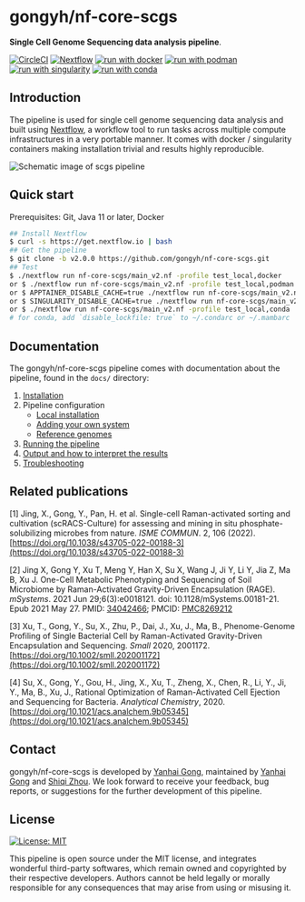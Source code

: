 # gongyh/nf-core-scgs

**Single Cell Genome Sequencing data analysis pipeline**.

[![CircleCI](https://dl.circleci.com/status-badge/img/gh/gongyh/nf-core-scgs/tree/master.svg?style=svg)](https://dl.circleci.com/status-badge/redirect/gh/gongyh/nf-core-scgs/tree/master)
[![Nextflow](https://img.shields.io/badge/nextflow%20DSL2-%E2%89%A522.04.0-23aa62.svg)](https://www.nextflow.io/)
[![run with docker](https://img.shields.io/badge/run%20with-docker-0db7ed?labelColor=000000&logo=docker)](https://www.docker.com/)
[![run with podman](https://img.shields.io/badge/run%20with-podman-0dffed?labelColor=000000)](https://podman.io/)
[![run with singularity](https://img.shields.io/badge/run%20with-singularity-1d355c.svg?labelColor=000000)](https://sylabs.io/docs/)
[![run with conda](https://img.shields.io/badge/run%20with-conda-ffb7ed?labelColor=000000&logo=anaconda)](https://mamba.readthedocs.io/en/latest/user_guide/micromamba.html)

## Introduction

The pipeline is used for single cell genome sequencing data analysis and built using [Nextflow](https://www.nextflow.io), a workflow tool to run tasks across multiple compute infrastructures in a very portable manner. It comes with docker / singularity containers making installation trivial and results highly reproducible.

![Schematic image of scgs pipeline](scgs_pipeline.png)

## Quick start

Prerequisites: Git, Java 11 or later, Docker

```bash
## Install Nextflow
$ curl -s https://get.nextflow.io | bash
## Get the pipeline
$ git clone -b v2.0.0 https://github.com/gongyh/nf-core-scgs.git
## Test
$ ./nextflow run nf-core-scgs/main_v2.nf -profile test_local,docker
or $ ./nextflow run nf-core-scgs/main_v2.nf -profile test_local,podman
or $ APPTAINER_DISABLE_CACHE=true ./nextflow run nf-core-scgs/main_v2.nf -profile test_local,apptainer
or $ SINGULARITY_DISABLE_CACHE=true ./nextflow run nf-core-scgs/main_v2.nf -profile test_local,singularity
or $ ./nextflow run nf-core-scgs/main_v2.nf -profile test_local,conda
# for conda, add `disable_lockfile: true` to ~/.condarc or ~/.mambarc
```

## Documentation

The gongyh/nf-core-scgs pipeline comes with documentation about the pipeline, found in the `docs/` directory:

1. [Installation](docs/installation.md)
2. Pipeline configuration
   - [Local installation](docs/configuration/local.md)
   - [Adding your own system](docs/configuration/adding_your_own.md)
   - [Reference genomes](docs/configuration/reference_genomes.md)
3. [Running the pipeline](docs/usage.md)
4. [Output and how to interpret the results](docs/output.md)
5. [Troubleshooting](docs/troubleshooting.md)

## Related publications

[1] Jing, X., Gong, Y., Pan, H. et al. Single-cell Raman-activated sorting and cultivation (scRACS-Culture) for assessing and mining in situ phosphate-solubilizing microbes from nature. _ISME COMMUN_. 2, 106 (2022). [https://doi.org/10.1038/s43705-022-00188-3](https://doi.org/10.1038/s43705-022-00188-3)

[2] Jing X, Gong Y, Xu T, Meng Y, Han X, Su X, Wang J, Ji Y, Li Y, Jia Z, Ma B, Xu J. One-Cell Metabolic Phenotyping and Sequencing of Soil Microbiome by Raman-Activated Gravity-Driven Encapsulation (RAGE). _mSystems_. 2021 Jun 29;6(3):e0018121. doi: 10.1128/mSystems.00181-21. Epub 2021 May 27. PMID: [34042466](https://pubmed.ncbi.nlm.nih.gov/34042466/); PMCID: [PMC8269212](http://www.ncbi.nlm.nih.gov/pmc/articles/pmc8269212/)

[3] Xu, T., Gong, Y., Su, X., Zhu, P., Dai, J., Xu, J., Ma, B., Phenome-Genome Profiling of Single Bacterial Cell by Raman-Activated Gravity-Driven Encapsulation and Sequencing. _Small_ 2020, 2001172. [https://doi.org/10.1002/smll.202001172](https://doi.org/10.1002/smll.202001172)

[4] Su, X., Gong, Y., Gou, H., Jing, X., Xu, T., Zheng, X., Chen, R., Li, Y., Ji, Y., Ma, B., Xu, J., Rational Optimization of Raman-Activated Cell Ejection and Sequencing for Bacteria. _Analytical Chemistry_, 2020. [https://doi.org/10.1021/acs.analchem.9b05345](https://doi.org/10.1021/acs.analchem.9b05345)

## Contact

gongyh/nf-core-scgs is developed by [Yanhai Gong](mailto:gongyh@qibebt.ac.cn), maintained by [Yanhai Gong](mailto:gongyh@qibebt.ac.cn) and [Shiqi Zhou](mailto:zhousq@qibebt.ac.cn). We look forward to receive your feedback, bug reports, or suggestions for the further development of this pipeline.

## License

[![License: MIT](https://img.shields.io/badge/License-MIT-yellow.svg)](https://opensource.org/licenses/MIT)

This pipeline is open source under the MIT license, and integrates wonderful third-party softwares, which remain owned and copyrighted by their respective developers. Authors cannot be held legally or morally responsible for any consequences that may arise from using or misusing it.
